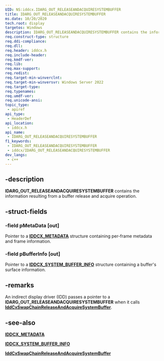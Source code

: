 ```yaml
---
UID: NS:iddcx.IDARG_OUT_RELEASEANDACQUIRESYSTEMBUFFER
title: IDARG_OUT_RELEASEANDACQUIRESYSTEMBUFFER
ms.date: 10/20/2020
tech.root: display
targetos: Windows
description: IDARG_OUT_RELEASEANDACQUIRESYSTEMBUFFER contains the information resulting from a buffer release and acquire operation.
req.construct-type: structure
req.ddi-compliance: 
req.dll: 
req.header: iddcx.h
req.include-header: 
req.kmdf-ver: 
req.lib: 
req.max-support: 
req.redist: 
req.target-min-winverclnt:
req.target-min-winversvr: Windows Server 2022
req.target-type: 
req.typenames: 
req.umdf-ver: 
req.unicode-ansi: 
topic_type:
 - apiref
api_type:
 - HeaderDef
api_location:
 - iddcx.h
api_name:
 - IDARG_OUT_RELEASEANDACQUIRESYSTEMBUFFER
f1_keywords:
 - IDARG_OUT_RELEASEANDACQUIRESYSTEMBUFFER
 - iddcx/IDARG_OUT_RELEASEANDACQUIRESYSTEMBUFFER
dev_langs:
 - c++
---
```


## -description

**IDARG_OUT_RELEASEANDACQUIRESYSTEMBUFFER** contains the information resulting from a buffer release and acquire operation.

## -struct-fields

### -field pMetaData [out]

Pointer to a [**IDDCX_METADATA**](ns-iddcx-iddcx_metadata.md) structure containing per-frame metadata and frame information.

### -field pBufferInfo [out]

Pointer to a [**IDDCX_SYSTEM_BUFFER_INFO**](ns-iddcx-iddcx_system_buffer_info.md) structure containing a buffer's surface information.

## -remarks

An indirect display driver (IDD) passes a pointer to a **IDARG_OUT_RELEASEANDACQUIRESYSTEMBUFFER** when it calls [**IddCxSwapChainReleaseAndAcquireSystemBuffer**](ns-iddcx-idarg_out_releaseandacquiresystembuffer.md).

## -see-also

[**IDDCX_METADATA**](ns-iddcx-iddcx_metadata.md)

[**IDDCX_SYSTEM_BUFFER_INFO**](ns-iddcx-iddcx_system_buffer_info.md)

[**IddCxSwapChainReleaseAndAcquireSystemBuffer**](ns-iddcx-idarg_out_releaseandacquiresystembuffer.md)
